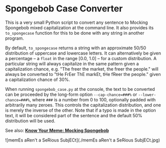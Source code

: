 # Spongebob Case Converter

This is a very small Python script to convert any sentence to Mocking Spongebob mixed capitalization at the command line. It also provides its `to_spongecase` function for this to be done with any string in another program.

By default, `to_spongecase` returns a string with an approximate 50/50 distribution of uppercase and lowercase letters. It can alternatively be given a percentage &ndash; a `float` in the range [0.0, 1.0] &ndash; for a custom distribution. A particular string will always capitalize in the same pattern given a capitalization chance, e.g. "The freer the market, the freer the people." will always be converted to "tHe FrEer ThE markEt, tHe fReer the people." given a capitalization chance of 30%.

When running `spongebob_case.py` at the console, the text to be converted can be proceeded by the long-form option `--cap-chance=###%` or `--lower-chance=###%`, where `###` is a number from 0 to 100, optionally padded with arbitrarily many zeroes. This controls the capitalization distribution, and one is merely the inverse of the other. Note that if a typo is made in the option text, it will be considered part of the sentence and the default 50% distribution will be used.

See also: **[Know Your Meme: Mocking Spongebob](http://knowyourmeme.com/memes/mocking-spongebob)**

![memEs aRen't a SeRious SubjECt](./memEs aRen't a SeRious SubjECt.jpg)
